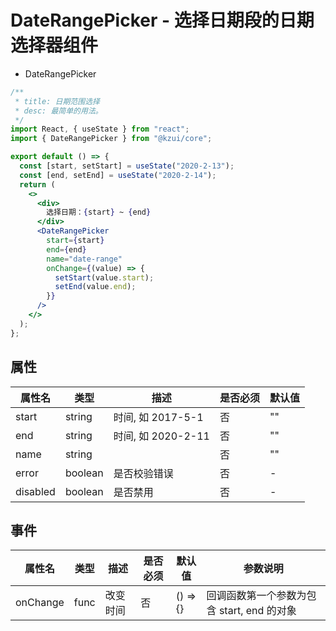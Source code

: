 # DateRangePicker - 选择日期段的日期选择器组件

- DateRangePicker

```jsx
/**
 * title: 日期范围选择
 * desc: 最简单的用法。
 */
import React, { useState } from "react";
import { DateRangePicker } from "@kzui/core";

export default () => {
  const [start, setStart] = useState("2020-2-13");
  const [end, setEnd] = useState("2020-2-14");
  return (
    <>
      <div>
        选择日期：{start} ~ {end}
      </div>
      <DateRangePicker
        start={start}
        end={end}
        name="date-range"
        onChange={(value) => {
          setStart(value.start);
          setEnd(value.end);
        }}
      />
    </>
  );
};
```

## 属性

| 属性名   | 类型    | 描述               | 是否必须 | 默认值 |
| -------- | ------- | ------------------ | -------- | ------ |
| start    | string  | 时间, 如 2017-5-1  | 否       | ""     |
| end      | string  | 时间, 如 2020-2-11 | 否       | ""     |
| name     | string  |                    | 否       | ""     |
| error    | boolean | 是否校验错误       | 否       | -      |
| disabled | boolean | 是否禁用           | 否       | -      |

## 事件

| 属性名   | 类型 | 描述     | 是否必须 | 默认值   | 参数说明                                   |
| -------- | ---- | -------- | -------- | -------- | ------------------------------------------ |
| onChange | func | 改变时间 | 否       | () => {} | 回调函数第一个参数为包含 start, end 的对象 |
